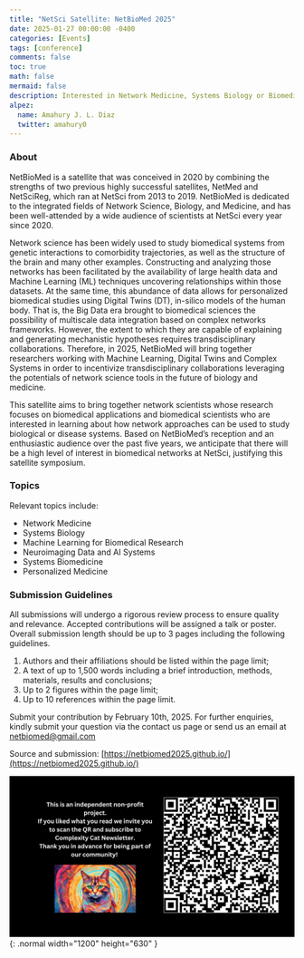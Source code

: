```yaml
---
title: "NetSci Satellite: NetBioMed 2025"
date: 2025-01-27 00:00:00 -0400
categories: [Events]
tags: [conference]
comments: false
toc: true
math: false
mermaid: false
description: Interested in Network Medicine, Systems Biology or Biomedical Research in general? Join us at NetBioMed2025 🧬🩺🔬! A NetSci satellite to be held in Maastricht. Submit your contribution by February 10th.
alpez:
  name: Amahury J. L. Diaz
  twitter: amahury0
---
```

### About
NetBioMed is a satellite that was conceived in 2020 by combining the strengths of two previous highly successful satellites, NetMed and NetSciReg, which ran at NetSci from 2013 to 2019. NetBioMed is dedicated to the integrated fields of Network Science, Biology, and Medicine, and has been well-attended by a wide audience of scientists at NetSci every year since 2020.

Network science has been widely used to study biomedical systems from genetic interactions to comorbidity trajectories, as well as the structure of the brain and many other examples. Constructing and analyzing those networks has been facilitated by the availability of large health data and Machine Learning (ML) techniques uncovering relationships within those datasets. At the same time, this abundance of data allows for personalized biomedical studies using Digital Twins (DT), in-silico models of the human body. That is, the Big Data era brought to biomedical sciences the possibility of multiscale data integration based on complex networks frameworks. However, the extent to which they are capable of explaining and generating mechanistic hypotheses requires transdisciplinary collaborations. Therefore, in 2025, NetBioMed will bring together researchers working with Machine Learning, Digital Twins and Complex Systems in order to incentivize transdisciplinary collaborations leveraging the potentials of network science tools in the future of biology and medicine.

This satellite aims to bring together network scientists whose research focuses on biomedical applications and biomedical scientists who are interested in learning about how network approaches can be used to study biological or disease systems. Based on NetBioMed’s reception and an enthusiastic audience over the past five years, we anticipate that there will be a high level of interest in biomedical networks at NetSci, justifying this satellite symposium.

### Topics
Relevant topics include:
- Network Medicine
- Systems Biology
- Machine Learning for Biomedical Research
- Neuroimaging Data and AI Systems
- Systems Biomedicine
- Personalized Medicine

### Submission Guidelines
All submissions will undergo a rigorous review process to ensure quality and relevance. Accepted contributions will be assigned a talk or poster. Overall submission length should be up to 3 pages including the following guidelines.

1. Authors and their affiliations should be listed within the page limit;
2. A text of up to 1,500 words including a brief introduction, methods, materials, results and conclusions;
3. Up to 2 figures within the page limit;
4. Up to 10 references within the page limit.

Submit your contribution by February 10th, 2025. For further enquiries, kindly submit your question via the contact us page or send us an email at netbiomed@gmail.com

Source and submission: [https://netbiomed2025.github.io/](https://netbiomed2025.github.io/)

![Desktop View](/assets/img/fix/complexity-cat-newsletter.png){: .normal width="1200" height="630" }
